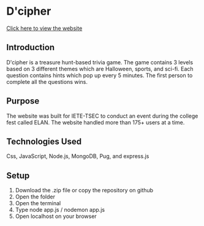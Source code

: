 # D'cipher
[Click here to view the website]( https://tsecdcipher.glitch.me/landing )

## Introduction
D'cipher is a treasure hunt-based trivia game. The game contains 3 levels based on 3 different themes which are Halloween, sports, and sci-fi. Each question contains hints which pop up every 5 minutes. The first person to complete all the questions wins.

## Purpose
The website was built for IETE-TSEC to conduct an event during the college fest called ELAN. The website handled more than 175+ users at a time.

## Technologies Used
Css, JavaScript, Node.js, MongoDB, Pug, and express.js

## Setup
1) Download the .zip file or copy the repository on github
2) Open the folder
3) Open the terminal
4) Type node app.js / nodemon app.js
5) Open localhost on your browser
